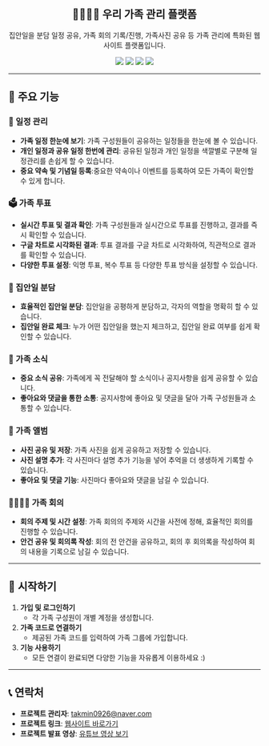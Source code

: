 
<h2 align="center">👨‍👩‍👧‍👦 우리 가족 관리 플랫폼</h2>

<p align="center">
집안일을 분담 일정 공유, 가족 회의 기록/진행, 가족사진 공유 등 가족 관리에 특화된 웹사이트 플랫폼입니다.
</p>

<p align="center">
  <img src="https://img.shields.io/badge/Java-45.3%25-4c8cbf?style=for-the-badge&logo=java&logoColor=white"/>
  <img src="https://img.shields.io/badge/JavaScript-34.4%25-f7df1e?style=for-the-badge&logo=javascript&logoColor=black"/>
  <img src="https://img.shields.io/badge/HTML-11.5%25-e34f26?style=for-the-badge&logo=html5&logoColor=white"/>
  <img src="https://img.shields.io/badge/CSS-8.7%25-1572b6?style=for-the-badge&logo=css3&logoColor=white"/>
</p>

<hr/>

## 📌 주요 기능

### 📅 일정 관리

- **가족 일정 한눈에 보기**: 가족 구성원들이 공유하는 일정들을 한눈에 볼 수 있습니다.
- **개인 일정과 공유 일정 한번에 관리**: 공유된 일정과 개인 일정을 색깔별로 구분해 일정관리를 손쉽게 할 수 있습니다.
- **중요 약속 및 기념일 등록**:중요한 약속이나 이벤트를 등록하여 모든 가족이 확인할 수 있게 합니다.

### 🗳️ 가족 투표

- **실시간 투표 및 결과 확인**: 가족 구성원들과 실시간으로 투표를 진행하고, 결과를 즉시 확인할 수 있습니다.
- **구글 차트로 시각화된 결과**: 투표 결과를 구글 차트로 시각화하여, 직관적으로 결과를 확인할 수 있습니다.
- **다양한 투표 설정**: 익명 투표, 복수 투표 등 다양한 투표 방식을 설정할 수 있습니다.

### 🧹 집안일 분담

- **효율적인 집안일 분담**: 집안일을 공평하게 분담하고, 각자의 역할을 명확히 할 수 있습니다.
- **집안일 완료 체크**: 누가 어떤 집안일을 했는지 체크하고, 집안일 완료 여부를 쉽게 확인할 수 있습니다.

### 📢 가족 소식

- **중요 소식 공유**: 가족에게 꼭 전달해야 할 소식이나 공지사항을 쉽게 공유할 수 있습니다.
- **좋아요와 댓글을 통한 소통**: 공지사항에 좋아요 및 댓글을 달아 가족 구성원들과 소통할 수 있습니다.

### 📸 가족 앨범

- **사진 공유 및 저장**: 가족 사진을 쉽게 공유하고 저장할 수 있습니다.
- **사진 설명 추가**: 각 사진마다 설명 추가 기능을 넣어 추억을 더 생생하게 기록할 수 있습니다.
- **좋아요 및 댓글 기능**: 사진마다 좋아요와 댓글을 남길 수 있습니다.
### 👨‍👩‍👧‍👦 가족 회의

- **회의 주제 및 시간 설정**: 가족 회의의 주제와 시간을 사전에 정해, 효율적인 회의를 진행할 수 있습니다.
- **안건 공유 및 회의록 작성**: 회의 전 안건을 공유하고, 회의 후 회의록을 작성하여 회의 내용을 기록으로 남길 수 있습니다.

<hr/>

## 🚀 시작하기

1. **가입 및 로그인하기**
   - 각 가족 구성원이 개별 계정을 생성합니다.
2. **가족 코드로 연결하기**
   - 제공된 가족 코드를 입력하여 가족 그룹에 가입합니다.
3. **기능 사용하기**
   - 모든 연결이 완료되면 다양한 기능을 자유롭게 이용하세요 :)

<hr/>

## 📞 연락처

- **프로젝트 관리자**: [takmin0926@naver.com](mailto:takmin0926@naver.com)
- **프로젝트 링크**: [웹사이트 바로가기](http://49.142.157.251:9090/javaclassS16/)
- **프로젝트 발표 영상**: [유튜브 영상 보기](https://www.youtube.com/watch?v=vA8Kbx9OlKk)
